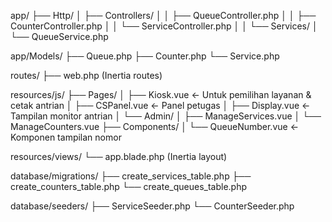 app/
├── Http/
│   ├── Controllers/
│   │   ├── QueueController.php
│   │   ├── CounterController.php
│   │   └── ServiceController.php
│
│   └── Services/
│       └── QueueService.php

app/Models/
├── Queue.php
├── Counter.php
└── Service.php

routes/
├── web.php (Inertia routes)

resources/js/
├── Pages/
│   ├── Kiosk.vue            ← Untuk pemilihan layanan & cetak antrian
│   ├── CSPanel.vue          ← Panel petugas
│   ├── Display.vue          ← Tampilan monitor antrian
│   └── Admin/
│       ├── ManageServices.vue
│       └── ManageCounters.vue
├── Components/
│   └── QueueNumber.vue      ← Komponen tampilan nomor

resources/views/
└── app.blade.php (Inertia layout)

database/migrations/
├── create_services_table.php
├── create_counters_table.php
└── create_queues_table.php

database/seeders/
├── ServiceSeeder.php
└── CounterSeeder.php
